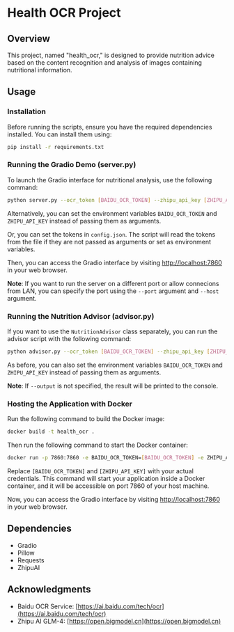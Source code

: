 # Health OCR Project

## Overview

This project, named "health_ocr," is designed to provide nutrition advice based on the content recognition and analysis of images containing nutritional information.

## Usage

### Installation

Before running the scripts, ensure you have the required dependencies installed. You can install them using:

```bash
pip install -r requirements.txt
```

### Running the Gradio Demo (server.py)

To launch the Gradio interface for nutritional analysis, use the following command:

```bash
python server.py --ocr_token [BAIDU_OCR_TOKEN] --zhipu_api_key [ZHIPU_API_KEY]
```

Alternatively, you can set the environment variables `BAIDU_OCR_TOKEN` and `ZHIPU_API_KEY` instead of passing them as arguments.

Or, you can set the tokens in `config.json`. The script will read the tokens from the file if they are not passed as arguments or set as environment variables.

Then, you can access the Gradio interface by visiting [http://localhost:7860](http://localhost:7860) in your web browser.

**Note**: If you want to run the server on a different port or allow connecions from LAN, you can specify the port using the `--port` argument and `--host` argument.

### Running the Nutrition Advisor (advisor.py)

If you want to use the `NutritionAdvisor` class separately, you can run the advisor script with the following command:

```bash
python advisor.py --ocr_token [BAIDU_OCR_TOKEN] --zhipu_api_key [ZHIPU_API_KEY] --img_path path/to/image.png --output path/to/output.txt
```

As before, you can also set the environment variables `BAIDU_OCR_TOKEN` and `ZHIPU_API_KEY` instead of passing them as arguments.

**Note**: If `--output` is not specified, the result will be printed to the console.

### Hosting the Application with Docker

Run the following command to build the Docker image:

```bash
docker build -t health_ocr .
```

Then run the following command to start the Docker container:

```bash
docker run -p 7860:7860 -e BAIDU_OCR_TOKEN=[BAIDU_OCR_TOKEN] -e ZHIPU_API_KEY=[ZHIPU_API_KEY] health_ocr
```

Replace `[BAIDU_OCR_TOKEN]` and `[ZHIPU_API_KEY]` with your actual credentials. This command will start your application inside a Docker container, and it will be accessible on port 7860 of your host machine.

Now, you can access the Gradio interface by visiting [http://localhost:7860](http://localhost:7860) in your web browser.

## Dependencies

- Gradio
- Pillow
- Requests
- ZhipuAI

## Acknowledgments

- Baidu OCR Service: [https://ai.baidu.com/tech/ocr](https://ai.baidu.com/tech/ocr)
- Zhipu AI GLM-4: [https://open.bigmodel.cn](https://open.bigmodel.cn)
